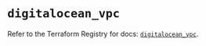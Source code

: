 # `digitalocean_vpc`

Refer to the Terraform Registry for docs: [`digitalocean_vpc`](https://registry.terraform.io/providers/digitalocean/digitalocean/2.37.0/docs/resources/vpc).

